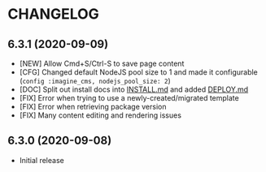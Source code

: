 # CHANGELOG

## 6.3.1 (2020-09-09)

* [NEW] Allow Cmd+S/Ctrl-S to save page content
* [CFG] Changed default NodeJS pool size to 1 and made it configurable (`config :imagine_cms, nodejs_pool_size: 2`)
* [DOC] Split out install docs into [INSTALL.md](https://github.com/ImagineCMS/imagine_cms/blob/main/INSTALL.md)
  and added [DEPLOY.md](https://github.com/ImagineCMS/imagine_cms/blob/main/DEPLOY.md)
* [FIX] Error when trying to use a newly-created/migrated template
* [FIX] Error when retrieving package version
* [FIX] Many content editing and rendering issues

## 6.3.0 (2020-09-08)

* Initial release
